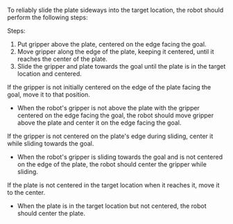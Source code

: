 To reliably slide the plate sideways into the target location, the robot should perform the following steps:

Steps:

1. Put gripper above the plate, centered on the edge facing the goal.
2. Move gripper along the edge of the plate, keeping it centered, until it reaches the center of the plate.
3. Slide the gripper and plate towards the goal until the plate is in the target location and centered. 

If the gripper is not initially centered on the edge of the plate facing the goal, move it to that position. 

- When the robot's gripper is not above the plate with the gripper centered on the edge facing the goal, the robot should move gripper above the plate and center it on the edge facing the goal.

If the gripper is not centered on the plate's edge during sliding, center it while sliding towards the goal.

- When the robot's gripper is sliding towards the goal and is not centered on the edge of the plate, the robot should center the gripper while sliding.

If the plate is not centered in the target location when it reaches it, move it to the center.

- When the plate is in the target location but not centered, the robot should center the plate.